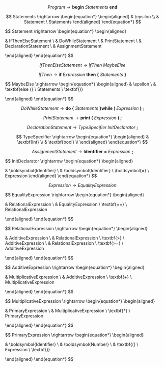 $$ Program \rightarrow \textbf{begin} \ Statements \ \textbf{end}  $$

$$ Statements \rightarrow \begin{equation*} \begin{aligned}
& \epsilon \\
& Statement \  Statements
\end{aligned} \end{equation*}
$$

$$ Statement \rightarrow \begin{equation*} \begin{aligned}

& IfThenElseStatement \\
& DoWhileStatement \\
& PrintStatement \\
& DeclarationStatement \\
& AssignmentStatement

\end{aligned} \end{equation*}
$$

$$ IfThenElseStatement \rightarrow IfThen \ MaybeElse $$

$$ IfThen \rightarrow \textbf{if} \ Expression \ \textbf{then \{} \ Statements \ \textbf{\}} $$

$$ MaybeElse \rightarrow \begin{equation*} \begin{aligned}
& \epsilon \\
& \textbf{else \{} \ Statements \ \textbf{\}}

\end{aligned} \end{equation*}
$$

$$ DoWhileStatement \rightarrow \textbf{do \{} \ Statements \ \textbf{\} while (} \ Expression \ \textbf{) ;} $$

$$ PrintStatement \rightarrow \textbf{print (} \ Expression \ \textbf{) ;}  $$

$$ DeclarationStatement \rightarrow TypeSpecifier \ InitDeclarator \ \textbf{;} $$

$$ TypeSpecifier \rightarrow \begin{equation*} \begin{aligned}
& \textbf{int} \\
& \textbf{bool} \\
\end{aligned} \end{equation*}
$$

$$ AssignmentStatement \rightarrow \boldsymbol{Identifier} \ \boldsymbol{=} \ Expression \ \textbf{;} $$

$$ InitDeclarator \rightarrow \begin{equation*} \begin{aligned}

& \boldsymbol{Identifier} \\
& \boldsymbol{Identifier} \ \boldsymbol{=} \ Expression
\end{aligned} \end{equation*}
$$

$$ Expression \rightarrow EqualityExpression $$

$$ EqualityExpression \rightarrow \begin{equation*} \begin{aligned}

& RelationalExpression \\
& EqualityExpression \ \textbf{==} \ RelationalExpression

\end{aligned} \end{equation*}
$$

$$ RelationalExpression \rightarrow \begin{equation*} \begin{aligned}

& AdditiveExpression \\
& RelationalExpression \ \textbf{>} \ AdditiveExpression \\
& RelationalExpression \ \textbf{>=} \ AdditiveExpression

\end{aligned} \end{equation*}
$$

$$ AdditiveExpression \rightarrow \begin{equation*} \begin{aligned}

& MultiplicativeExpression \\
& AdditiveExpression \ \textbf{+} \ MultiplicativeExpression

\end{aligned} \end{equation*}
$$

$$ MultiplicativeExpression \rightarrow \begin{equation*} \begin{aligned}

& PrimaryExpression \\
& MultiplicativeExpression \ \textbf{*} \ PrimaryExpression

\end{aligned} \end{equation*}
$$

<!-- $$ EqualityExpression \rightarrow RelationalExpression \ EqualityExpression' $$

$$ EqualityExpression' \rightarrow \begin{equation*} \begin{aligned}
& \epsilon \\
& \textbf{==} \ RelationalExpression \ EqualityExpression'

\end{aligned} \end{equation*}
$$

$$ RelationalExpression \rightarrow AdditiveExpression \ RelationalExpression' $$

$$ RelationalExpression' \rightarrow \begin{equation*} \begin{aligned}

& \epsilon \\
& \textbf{>} \ AdditiveExpression \ RelationalExpression' \\
& \textbf{>=} \ AdditiveExpression \ RelationalExpression'

\end{aligned} \end{equation*}
$$

$$ AdditiveExpression \rightarrow \ MultiplicativeExpression \ AdditiveExpression' $$

$$ AdditiveExpression' \rightarrow \begin{equation*} \begin{aligned}

& \epsilon \\
& \textbf{+} \ MultiplicativeExpression \ AdditiveExpression'

\end{aligned} \end{equation*}
$$

$$ MultiplicativeExpression \rightarrow PrimaryExpression \ MultiplicativeExpression' $$

$$ MultiplicativeExpression' \rightarrow \begin{equation*} \begin{aligned}

& \epsilon \\
& \textbf{*} \ PrimaryExpression \ MultiplicativeExpression'

\end{aligned} \end{equation*}
$$ -->

$$ PrimaryExpression \rightarrow \begin{equation*} \begin{aligned}

& \boldsymbol{Identifier} \\
& \boldsymbol{Number} \\
& \textbf{(} \ Expression \ \textbf{)}

\end{aligned} \end{equation*}
$$

